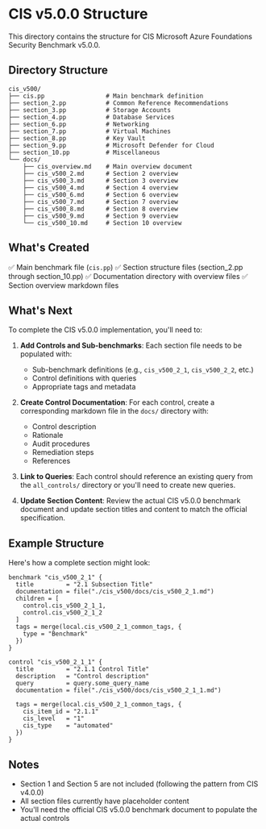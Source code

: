 # CIS v5.0.0 Structure

This directory contains the structure for CIS Microsoft Azure Foundations Security Benchmark v5.0.0.

## Directory Structure

```
cis_v500/
├── cis.pp                 # Main benchmark definition
├── section_2.pp           # Common Reference Recommendations
├── section_3.pp           # Storage Accounts
├── section_4.pp           # Database Services
├── section_6.pp           # Networking
├── section_7.pp           # Virtual Machines
├── section_8.pp           # Key Vault
├── section_9.pp           # Microsoft Defender for Cloud
├── section_10.pp          # Miscellaneous
└── docs/
    ├── cis_overview.md    # Main overview document
    ├── cis_v500_2.md      # Section 2 overview
    ├── cis_v500_3.md      # Section 3 overview
    ├── cis_v500_4.md      # Section 4 overview
    ├── cis_v500_6.md      # Section 6 overview
    ├── cis_v500_7.md      # Section 7 overview
    ├── cis_v500_8.md      # Section 8 overview
    ├── cis_v500_9.md      # Section 9 overview
    └── cis_v500_10.md     # Section 10 overview
```

## What's Created

✅ Main benchmark file (`cis.pp`)
✅ Section structure files (section_2.pp through section_10.pp)
✅ Documentation directory with overview files
✅ Section overview markdown files

## What's Next

To complete the CIS v5.0.0 implementation, you'll need to:

1. **Add Controls and Sub-benchmarks**: Each section file needs to be populated with:
   - Sub-benchmark definitions (e.g., `cis_v500_2_1`, `cis_v500_2_2`, etc.)
   - Control definitions with queries
   - Appropriate tags and metadata

2. **Create Control Documentation**: For each control, create a corresponding markdown file in the `docs/` directory with:
   - Control description
   - Rationale
   - Audit procedures
   - Remediation steps
   - References

3. **Link to Queries**: Each control should reference an existing query from the `all_controls/` directory or you'll need to create new queries.

4. **Update Section Content**: Review the actual CIS v5.0.0 benchmark document and update section titles and content to match the official specification.

## Example Structure

Here's how a complete section might look:

```hcl
benchmark "cis_v500_2_1" {
  title         = "2.1 Subsection Title"
  documentation = file("./cis_v500/docs/cis_v500_2_1.md")
  children = [
    control.cis_v500_2_1_1,
    control.cis_v500_2_1_2
  ]
  tags = merge(local.cis_v500_2_1_common_tags, {
    type = "Benchmark"
  })
}

control "cis_v500_2_1_1" {
  title         = "2.1.1 Control Title"
  description   = "Control description"
  query         = query.some_query_name
  documentation = file("./cis_v500/docs/cis_v500_2_1_1.md")

  tags = merge(local.cis_v500_2_1_common_tags, {
    cis_item_id = "2.1.1"
    cis_level   = "1"
    cis_type    = "automated"
  })
}
```

## Notes

- Section 1 and Section 5 are not included (following the pattern from CIS v4.0.0)
- All section files currently have placeholder content
- You'll need the official CIS v5.0.0 benchmark document to populate the actual controls

